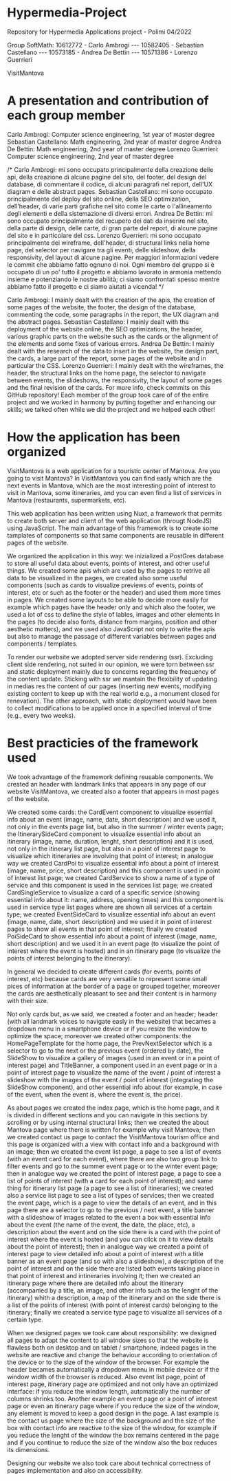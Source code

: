 # Hypermedia-Project

 Repository for Hypermedia Applications project - Polimi 04/2022
 
 Group SoftMath: 10612772 - Carlo Ambrogi --- 10582405 - Sebastian Castellano --- 10573185 - Andrea De Bettin --- 10571386 - Lorenzo Guerrieri
 
 VisitMantova

# A presentation and contribution of each group member

Carlo Ambrogi: Computer science engineering, 1st year of master degree
Sebastian Castellano: Math engineering, 2nd year of master degree
Andrea De Bettin: Math engineering, 2nd year of master degree
Lorenzo Guerrieri: Computer science engineering, 2nd year of master degree

/*
Carlo Ambrogi: mi sono occupato principalmente della creazione delle api, della creazione di alcune pagine del sito, del footer, del design del database, di commentare il codice, di alcuni paragrafi nel report, dell'UX diagram e delle abstract pages.
Sebastian Castellano: mi sono occupato principalmente del deploy del sito online, della SEO optimization, dell'header, di varie parti grafiche nel sito come le carte o l'allineamento degli elementi e della sistemazione di diversi errori.
Andrea De Bettin: mi sono occupato principalmente del recupero dei dati da inserire nel sito, della parte di design, delle carte, di gran parte del report, di alcune pagine del sito e in particolare del css.
Lorenzo Guerrieri: mi sono occupato principalmente dei wireframe, dell'header, di structural links nella home page, del selector per navigare tra gli eventi, delle slideshow, della responsivity, del layout di alcune pagine.
Per maggiori informazioni vedere le commit che abbiamo fatto ognuno di noi.
Ogni membro del gruppo si è occupato di un po' tutto il progetto e abbiamo lavorato in armonia mettendo insieme e potenziando le nostre abilità; ci siamo confrontati spesso mentre abbiamo fatto il progetto e ci siamo aiutati a vicenda!
*/

Carlo Ambrogi: I mainly dealt with the creation of the apis, the creation of some pages of the website, the footer, the design of the database, commenting the code, some paragraphs in the report, the UX diagram and the abstract pages.
Sebastian Castellano: I mainly dealt with the deployment of the website online, the SEO optimizations, the header, various graphic parts on the website such as the cards or the alignment of the elements and some fixes of various errors.
Andrea De Bettin: I mainly dealt with the research of the data to insert in the website, the design part, the cards, a large part of the report, some pages of the website and in particular the CSS.
Lorenzo Guerrieri: I mainly dealt with the wireframes, the header, the structural links on the home page, the selector to navigate between events, the slideshows, the responsivity, the layout of some pages and the final revision of the cards.
For more info, check commits on this GitHub repository!
Each member of the group took care of of the entire project and we worked in harmony by putting together and enhancing our skills; we talked often while we did the project and we helped each other!

# How the application has been organized

VisitMantova is a web application for a touristic center of Mantova. Are you going to visit Mantova? In VisitMantova you can find easly which are the next events in Mantova, which are the most interesting point of interest to visit in Mantova, some itineraries, and you can even find a list of services in Mantova (restaurants, supermarkets, etc).

This web application has been written using Nuxt, a framework that permits to create both server and client of the web application (througt NodeJS) using JavaScript. The main advantage of this framework is to create some tamplates of components so that same components are reusable in different pages of the website.

We organized the application in this way: we inizialized a PostGres database to store all useful data about events, points of interest, and other useful things. We created some apis which are used by the pages to retrive all data to be visualized in the pages, we created also some useful components (such as cards to visualize previews of events, points of interest, etc or such as the footer or the header) and used them more times in pages. We created some layouts to be able to decide more easily for example which pages have the header only and which also the footer, we used a lot of css to define the style of lables, images and other elements in the pages (to decide also fonts, distance from margins, position and other aesthetic matters), and we used also JavaScript not only to write the apis but also to manage the passage of different variables between pages and components / templates.

To render our website we adopted server side rendering (ssr). Excluding client side rendering, not suited in our opinion, we were torn between ssr and static deployment mainly due to concerns regarding the frequency of the content update. Sticking with ssr we mantain the flexibility of updating in medias res the content of our pages (inserting new events, modifying existing content to keep up with the real world e.g., a monument closed for renevation). The other approach, with static deployment would have been to collect modifications to be applied once in a specified interval of time (e.g., every two weeks).

# Best practicies of the framework used

We took advantage of the framework defining reusable components. We created an header with landmark links that appears in any page of our website VisitMantova, we created also a footer that appears in most pages of the website.

We created some cards: the CardEvent component to visualize essential info about an event (image, name, date, short description) and we used it, not only in the events page list, but also in the summer / winter events page; the ItinerarySideCard component to visualize essential info about an itinerary (image, name, duration, lenght, short description) and it is used, not only in the itinerary list page, but also in a point of interest page to visualize which itineraries are involving that point of interest; in analogue way we created CardPoi to visualize essential info about a point of interest (image, name, price, short description) and this component is used in point of interest list page; we created CardService to show a name of a type of service and this component is used in the services list page; we created CardSingleService to visualize a card of a specific service (showing essential info about it: name, address, opening times) and this component is used in service type list pages where are shown all services of a certain type; we created EventSideCard to visualize essential info about an event (image, name, date, short description) and we used it in point of interest pages to show all events in that point of interest; finally we created PoiSideCard to show essential info about a point of interest (image, name, short description) and we used it in an event page (to visualize the point of interest where the event is hosted) and in an itinerary page (to visualize the points of interest belonging to the itinerary).

In general we decided to create different cards (for events, points of interest, etc) because cards are very versatile to represent some small pices of information at the border of a page or grouped together, moreover the cards are aesthetically pleasant to see and their content is in harmony with their size.

Not only cards but, as we said, we created a footer and an header; header (with all landmark voices to navigate easly in the website) that becames a dropdown menu in a smartphone device or if you resize the window to optimize the space; moreover we created other components: the HomePageTemplate for the home page, the PrevNextSelector which is a selector to go to the next or the previous event (ordered by date), the SlideShow to visualize a gallery of images (used in an event or in a point of interest page) and TitleBanner, a component used in an event page or in a point of interest page to visualize the name of the event / point of interest a slideshow with the images of the event / point of interest (integrating the SlideShow component), and other essential info about (for example, in case of the event, when the event is, where the event is, the price).

As about pages we created the index page, which is the home page, and it is divided in different sections and you can navigate in this sections by scrolling or by using internal structural links; then we created the about Mantova page where there is written for example why visit Mantova; then we created contact us page to contact the VisitMantova tourism office and this page is organized with a view with contact info and a background with an image; then we created the event list page, a page to see a list of events (with an event card for each event), where there are also two group link to filter events and go to the summer event page or to the winter event page; then in analogue way we created the point of interest page, a page to see a list of points of interest (with a card for each point of interest); and same thing for itinerary list page (a page to see a list of itineraries); we created also a service list page to see a list of types of services; then we created the event page, which is a page to view the details of an event, and in this page there are a selector to go to the previous / next event, a title banner with a slideshow of images related to the event a box with essential info about the event (the name of the event, the date, the place, etc), a description about the event and on the side there is a card with the point of interest where the event is hosted (and you can click on it to view details about the point of interest); then in analogue way we created a point of interest page to view detailed info about a point of interest with a title banner as an event page (and so with also a slideshow), a description of the point of interest and on the side there are listed both events taking place in that point of interest and intineraries involving it; then we created an itinerary page where there are detailed info about the itinerary (accompanied by a title, an image, and other info such as the lenght of the itinerary) whith a description, a map of the itinerary and on the side there is a list of the points of interest (with point of interest cards) belonging to the itinerary; finally we created a service type page to visualize all services of a certain type.

When we designed pages we took care about responsibility: we designed all pages to adapt the content to all window sizes so that the website is flawless both on desktop and on tablet / smartphone, indeed pages in the website are reactive and change the behaviour according to orientation of the device or to the size of the window of the browser.
For example the header becames automatically a dropdown menu in mobile device or if the window width of the browser is reduced.
Also event list page, point of interest page, itinerary page are optimized and not only have an optimized interface: if you reduce the window length, automatically the number of columns shrinks too.
Another example an event page or a point of interest page or even an itinerary page where if you reduce the size of the window, any element is moved to keep a good design in the page.
A last example is the contact us page where the size of the background and the size of the box with contact info are reactive to the size of the window, for example if you reduce the lenght of the window the box remains centered in the page and if you continue to reduce the size of the window also the box reduces its dimensions.

Designing our website we also took care about technical correctness of pages implementation and also on accessibility.
